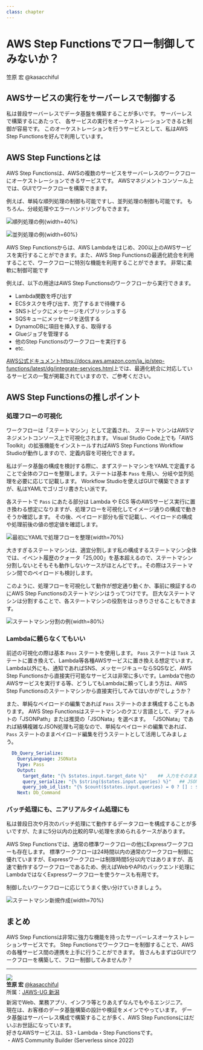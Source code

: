 ```yaml
---
class: chapter
---
```


# AWS Step Functionsでフロー制御してみないか？

<div class="flush-right">
笠原 宏 @kasacchiful
</div>

## AWSサービスの実行をサーバーレスで制御する

私は普段サーバーレスでデータ基盤を構築することが多いです。
サーバーレスで構築するにあたって、
各サービスの実行をオーケストレーションできると制御が容易です。
このオーケストレーションを行うサービスとして、私はAWS Step Functionsを好んで利用しています。

## AWS Step Functionsとは

AWS Step Functionsは、AWSの複数のサービスをサーバーレスのワークフローにオーケストレーションできるサービスです。
AWSマネジメントコンソール上では、GUIでワークフローを構築できます。

例えば、単純な順列処理の制御も可能ですし、並列処理の制御も可能です。
もちろん、分岐処理やエラーハンドリングもできます。

![順列処理の例](images/chap-kasacchiful-stepfunctions/sf_sample_sm_seq.png){width=40%}

![並列処理の例](images/chap-kasacchiful-stepfunctions/sf_sample_sm_parallel.png){width=60%}

AWS Step Functionsからは、AWS Lambdaをはじめ、200以上のAWSサービスを実行することができます。また、AWS Step Functionsの最適化統合を利用することで、ワークフローに特別な機能を利用することができます。
非常に柔軟に制御可能です

例えば、以下の用途はAWS Step Functionsのワークフローから実行できます。

- Lambda関数を呼び出す
- ECSタスクを呼び出す、完了するまで待機する
- SNSトピックにメッセージをパブリッシュする
- SQSキューにメッセージを送信する
- DynamoDBに項目を挿入する、取得する
- Glueジョブを管理する
- 他のStep Functionsのワークフローを実行する
- etc.

[AWS公式ドキュメント](https://docs.aws.amazon.com/ja_jp/step-functions/latest/dg/integrate-services.html)<span class="footnote">https://docs.aws.amazon.com/ja_jp/step-functions/latest/dg/integrate-services.html</span>上では、最適化統合に対応しているサービスの一覧が掲載されていますので、ご参考ください。

## AWS Step Functionsの推しポイント

### 処理フローの可視化

ワークフローは「ステートマシン」として定義され、
ステートマシンはAWSマネジメントコンソース上で可視化されます。
Visual Studio Code上でも「AWS Toolkit」の拡張機能をインストールすればAWS Step Functions Workflow Studioが動作しますので、定義内容を可視化できます。

私はデータ基盤の構成を検討する際に、まずステートマシンをYAMLで定義することで全体のフローを整理します。ステートは基本 `Pass` を用い、分岐や並列処理を必要に応じて記載します。
Workflow Studioを使えばGUIで構築できますが、私はYAMLでゴリゴリ書きたい派です。

各ステートで `Pass` にあたる部分は Lambda や ECS 等のAWSサービス実行に置き換わる想定になりますが、処理フローを可視化してイメージ通りの構成で動きそうか確認します。
その後、ペイロード部分も仮で記載し、ペイロードの構成や処理前後の値の想定値を確認します。

![最初にYAMLで処理フローを整理](images/chap-kasacchiful-stepfunctions/sf_sample_sm_yaml.png){width=70%}

大きすぎるステートマシンは、適宜分割します<span class="footnote">私の構成するステートマシン全体では、イベント履歴のクォータ「25,000」を基本超えるので、ステートマシン分割しないとそもそも動作しないケースがほとんどです。</span>。その際はステートマシン間でのペイロードも検討します。

このように、処理フローを可視化して動作が想定通り動くか、事前に検証するのにAWS Step Functionsのステートマシンはうってつけです。
巨大なステートマシンは分割することで、各ステートマシンの役割をはっきりさせることもできます。

![ステートマシン分割の例](images/chap-kasacchiful-stepfunctions/sfn_all_multistate.png){width=80%}

### Lambdaに頼らなくてもいい

前述の可視化の際は基本 `Pass` ステートを使用します。
`Pass` ステートは `Task` ステートに置き換えて、Lambda等各種AWSサービスに置き換える想定でいます。
Lambda以外にも、通知であればSNS、メッセージキューならSQSなど、AWS Step Functionsから直接実行可能なサービスは非常に多いです。Lambdaで他のAWSサービスを実行する等、どうしてもLambdaに頼ってしまう方は、AWS Step Functionsのステートマシンから直接実行してみてはいかがでしょうか？

また、単純なペイロードの編集であれば `Pass` ステートのまま構成することもあります。
AWS Step Functionsはステートマシンのクエリ言語として、デフォルトの「JSONPath」または推奨の「JSONata」を選べます。
「JSONata」であれば結構複雑なJSON処理も可能なので、単純なペイロードの編集であれば、 `Pass` ステートのままペイロード編集を行うステートとして活用してみましょう。

```yaml
  Db_Query_Serialize:
    QueryLanguage: JSONata
    Type: Pass
    Output:
      target_date: "{% $states.input.target_date %}"    ## 入力をそのまま出力する
      query_serialize: "{% $string($states.input.queries) %}"   ## JSONシリアライズ化処理
      query_job_id_list: "{% $count($states.input.queries) = 0 ? [] : $states.input.queries.job_id %}"  ## 三項演算子で条件分岐処理
    Next: Db_Command
```

### バッチ処理にも、ニアリアルタイム処理にも

私は普段日次や月次のバッチ処理にて動作するデータフローを構成することが多いですが、たまに5分以内の比較的早い処理を求められるケースがあります。

AWS Step Functionsでは、通常の標準ワークフローの他にExpressワークフローも存在します。
標準ワークフローは24時間以内の通常のワークフロー制御に優れていますが、Expressワークフローは制限時間5分以内ではありますが、高速で動作するワークフローであるため、例えばWebやAPIのバックエンド処理にLambdaではなくExpressワークフローを使うケースも有用です。

制御したいワークフローに応じてうまく使い分けていきましょう。

![ステートマシン新規作成](images/chap-kasacchiful-stepfunctions/sf_init_console.png){width=70%}

## まとめ

AWS Step Functionsは非常に強力な機能を持ったサーバーレスオーケストレーションサービスです。
Step Functionsでワークフローを制御することで、AWSの各種サービス間の連携を上手に行うことができます。
皆さんもまずはGUIでワークフローを構築して、フロー制御してみませんか？

---

<div class="author-profile">
    <img src="images/kasacchiful.jpg">
    <div>
        <div>
            <b>笠原 宏</b> <a href="https://x.com/kasacchiful">@kasacchiful</a>
        </div>
        <div>
            所属：<a href="https://jawsug-niigata.connpass.com/">JAWS-UG 新潟</a>
        </div>
    </div>
</div>
<p style="margin-top: 0.5em; margin-bottom: 2em;">
新潟でWeb、業務アプリ、インフラ等とりあえずなんでもやるエンジニア。<br>
現在は、お客様のデータ基盤構築の設計や検証をメインでやっています。
データ基盤はサーバーレス構成で構築することが多く、AWS Step Functionsにはだいぶお世話になっています。<br>
好きなAWSサービスは、S3・Lambda・Step Functionsです。<br>
・AWS Community Builder (Serverless since 2022)
</p>
